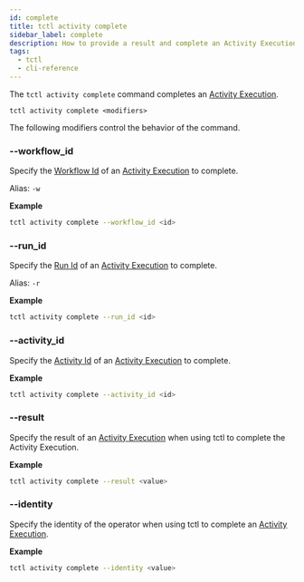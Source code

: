 ```yaml
---
id: complete
title: tctl activity complete
sidebar_label: complete
description: How to provide a result and complete an Activity Execution using tctl.
tags:
  - tctl
  - cli-reference
---
```


The `tctl activity complete` command completes an [Activity Execution](/concepts/what-is-an-activity-execution).

`tctl activity complete <modifiers>`

The following modifiers control the behavior of the command.

### --workflow_id

Specify the [Workflow Id](/concepts/what-is-a-workflow-id) of an [Activity Execution](/concepts/what-is-an-activity-execution) to complete.

Alias: `-w`

**Example**

```bash
tctl activity complete --workflow_id <id>
```

### --run_id

Specify the [Run Id](/concepts/what-is-a-run-id) of an [Activity Execution](/concepts/what-is-an-activity-execution) to complete.

Alias: `-r`

**Example**

```bash
tctl activity complete --run_id <id>
```

### --activity_id

Specify the [Activity Id](/concepts/what-is-an-activity-id) of an [Activity Execution](/concepts/what-is-an-activity-execution) to complete.

**Example**

```bash
tctl activity complete --activity_id <id>
```

### --result

Specify the result of an [Activity Execution](/concepts/what-is-an-activity-execution) when using tctl to complete the Activity Execution.

**Example**

```bash
tctl activity complete --result <value>
```

### --identity

Specify the identity of the operator when using tctl to complete an [Activity Execution](/concepts/what-is-an-activity-execution).

**Example**

```bash
tctl activity complete --identity <value>
```
